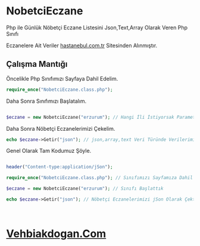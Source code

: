 # NobetciEczane
Php ile Günlük Nöbetçi Eczane Listesini Json,Text,Array Olarak Veren Php Sınıfı

Eczanelere Ait Veriler <a href="http://hastanebul.com.tr" target="_blank">hastanebul.com.tr</a>  Sitesinden Alınmıştır. 

<h2>Çalışma Mantığı</h2>

Öncelikle Php Sınıfımızı Sayfaya Dahil Edelim.

```php
require_once("NobetciEczane.class.php");
```
Daha Sonra Sınıfımızı Başlatalım. 
```php

$eczane = new NobetciEczane("erzurum"); // Hangi İli İstiyorsak Parametre Olarak O ili Verelim

```

Daha Sonra Nöbetçi Eczanelerimizi Çekelim.

```php
echo $eczane->Getir("json"); // json,array,text Veri Türünde Verilerimizi Çekebiliriz.

```

Genel Olarak Tam Kodumuz Şöyle. 
```php

header("Content-type:application/jSon");

require_once("NobetciEczane.class.php"); // Sınıfımızı Sayfamıza Dahil Ettik 

$eczane = new NobetciEczane("erzurum"); // Sınıfı Başlattık 

echo $eczane->Getir("json"); // Nöbetçi Eczanelerimizi jSon Olarak Çektik 




```

<a href="http://blog.vehbiakdogan.com" target="_blank"><h1>Vehbiakdogan.Com</h1></a>
